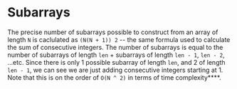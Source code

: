 # Subarrays

The precise number of subarrays possible to construct from an array of length `N` is caclulated as `(N(N + 1)) 2` -- the same formula used to calculate the sum of consecutive integers.  The number of subarrays is equal to the number of subarrays of length `len` + subarrays of length `len - 1`, `len - 2`, ...etc.  Since there is only 1 possible subarray of length `len`, and 2 of length `len - 1`, we can see we are just adding consecutive integers starting at 1.  Note that this is on the order of `O(N ^ 2)` in terms of time complexity****.